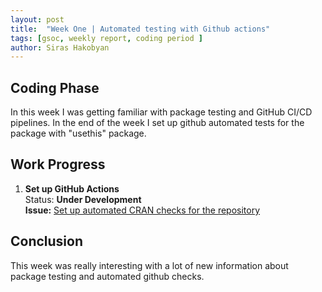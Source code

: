 ```yaml
---
layout: post
title:  "Week One | Automated testing with Github actions"
tags: [gsoc, weekly report, coding period ]
author: Siras Hakobyan
---
```


## Coding Phase

In this week I was getting familiar with package testing and GitHub CI/CD pipelines. In the end of the week I set up github automated tests for the package with "usethis" package.

## Work Progress

1. **Set up GitHub Actions**  
    Status: **Under Development**  
    **Issue:** [Set up automated CRAN checks for the repository](https://github.com/sanderlab/tumorcomparer/issues/3)

## Conclusion  

This week was really interesting with a lot of new information about package testing and automated github checks.
